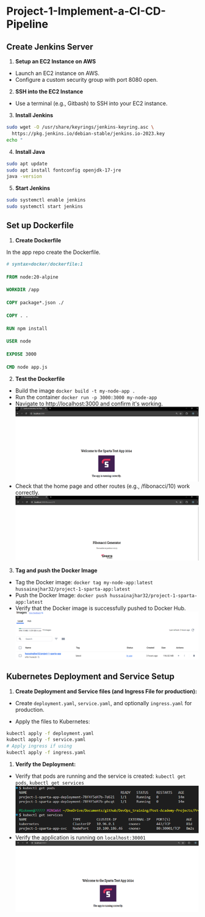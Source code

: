# Project-1-Implement-a-CI-CD-Pipeline

## Create Jenkins Server

1. **Setup an EC2 Instance on AWS**

- Launch an EC2 instance on AWS.
- Configure a custom security group with port 8080 open.

2. **SSH into the EC2 Instance**

- Use a terminal (e.g., Gitbash) to SSH into your EC2 instance.

3. **Install Jenkins**

```bash
sudo wget -O /usr/share/keyrings/jenkins-keyring.asc \
  https://pkg.jenkins.io/debian-stable/jenkins.io-2023.key
echo "
```

4. **Install Java**

```bash
sudo apt update
sudo apt install fontconfig openjdk-17-jre
java -version
```

5. **Start Jenkins**

```bash
sudo systemctl enable jenkins
sudo systemctl start jenkins
```

## Set up Dockerfile

1. **Create Dockerfile**

In the app repo create the Dockerfile.
```dockerfile
# syntax=docker/dockerfile:1
 
FROM node:20-alpine
 
WORKDIR /app
 
COPY package*.json ./
 
COPY . .
 
RUN npm install
 
USER node
 
EXPOSE 3000
 
CMD node app.js

```

2. **Test the Dockerfile**
- Build the image `docker build -t my-node-app .`
- Run the container `docker run -p 3000:3000 my-node-app`
- Navigate to http://localhost:3000 and confirm it's working.
  ![alt text](img/image.png)
- Check that the home page and other routes (e.g., /fibonacci/10) work correctly.
  ![alt text](img/image-1.png)

3. **Tag and push the Docker Image**
- Tag the Docker image: `docker tag my-node-app:latest hussainajhar32/project-1-sparta-app:latest`
- Push the Docker Image: `docker push hussainajhar32/project-1-sparta-app:latest`
- Verify that the Docker image is successfully pushed to Docker Hub. 
  ![alt text](img/image-2.png)

## Kubernetes Deployment and Service Setup

1. **Create Deployment and Service files (and Ingress File for production):**

- Create `deployment.yaml`, `service.yaml`, and optionally `ingress.yaml` for production.

- Apply the files to Kubernetes:

```bash
kubectl apply -f deployment.yaml
kubectl apply -f service.yaml
# Apply ingress if using
kubectl apply -f ingress.yaml
```

1. **Verify the Deployment:**
- Verify that pods are running and the service is created: `kubectl get pods`, `kubectl get services`
  ![alt text](img/image-3.png)
- Verify the application is running on `localhost:30001`
  ![alt text](img/image-4.png)

